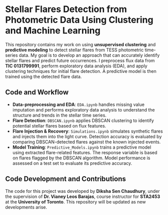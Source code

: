 # Stellar Flares Detection from Photometric Data Using Clustering and Machine Learning

This repository contains my work on using **unsupervised clustering** and **predictive modeling** to detect stellar flares from TESS photometric time-series data. My goal is to develop an approach that can accurately identify stellar flares and predict future occurrences. I preprocess flux data from **TIC 0131799991**, perform exploratory data analysis (EDA), and apply clustering techniques for initial flare detection. A predictive model is then trained using the detected flare data.


## **Code and Workflow**

- **Data-preprocessing and EDA**: `EDA.ipynb` handles missing value imputation and performs exploratory data analysis to understand the structure and trends in the stellar time series.
- **Flare Detection**: `DBSCAN.ipynb` applies DBSCAN clustering to identify potential stellar flares based on flux features.
- **Flare Injection & Recovery**: `Simulations.ipynb` simulates synthetic flares and injects them into the light curve. Detection accuracy is evaluated by comparing DBSCAN-detected flares against the known injected events.
- **Model Training**: `Predictive_Models.ipynb` trains a predictive model using extracted flare-related features. The response variable is based on flares flagged by the DBSCAN algorithm. Model performance is assessed on a test set to evaluate its predictive accuracy.

## **Code Development and Contributions**

The code for this project was developed by **Diksha Sen Chaudhury**, under the supervision of **Dr. Vianey Leos Barajas**, course instructor for **STA2453** at the **University of Toronto**. This repository will be updated as new developments arise.
